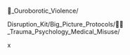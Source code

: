 🐍_Ouroborotic_Violence/  


Disruption_Kit/Big_Picture_Protocols/🐦‍🔥_Trauma_Psychology_Medical_Misuse/

x
